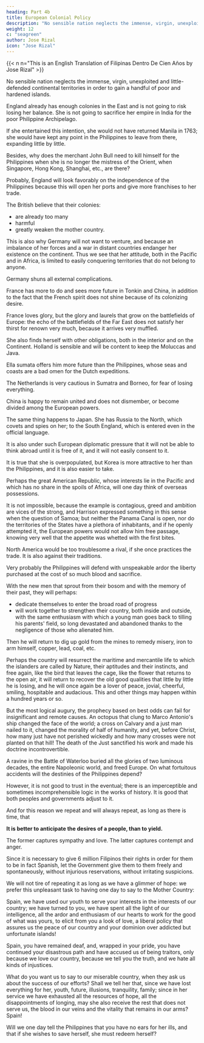 ```yaml
---
heading: Part 4b
title: European Colonial Policy
description: "No sensible nation neglects the immense, virgin, unexploited and little-defended continental territories in order to gain a handful of poor and hardened islands"
weight: 12
c: "seagreen"
author: Jose Rizal
icon: "Jose Rizal"
---
```



{{< n n="This is an  English Translation of Filipinas Dentro De Cien Años by Jose Rizal" >}}


No sensible nation neglects the immense, virgin, unexploited and little-defended continental territories <!-- that the Black Continent offers it --> in order to gain a handful of poor and hardened islands. 

England already has enough colonies in the East and is not going to risk losing her balance. She is not going to sacrifice her empire in India for the poor Philippine Archipelago. 

If she entertained this intention, she would not have returned Manila in 1763; she would have kept any point in the Philippines to leave from there, expanding little by little. 

Besides, why does the merchant John Bull need to kill himself for the Philippines when she is no longer the mistress of the Orient, when Singapore, Hong Kong, Shanghai, etc., are there?

Probably, England will look favorably on the independence of the Philippines because this will open her ports and give more franchises to her trade. 

The British believe that their colonies:
- are already too many
- harmful
- greatly weaken the mother country. 


This is also why Germany will not want to venture, and because an imbalance of her forces and a war in distant countries endanger her existence on the continent.  Thus we see that her attitude, both in the Pacific and in Africa, is limited to easily conquering territories that do not belong to anyone.

Germany shuns all external complications. 

France has more to do and sees more future in Tonkin and China, in addition to the fact that the French spirit does not shine because of its colonizing desire.

France loves glory, but the glory and laurels that grow on the battlefields of Europe: the echo of the battlefields of the Far East does not satisfy her thirst for renown very much, because it arrives very muffled. 

She also finds herself with other obligations, both in the interior and on the Continent. Holland is sensible and will be content to keep the Moluccas and Java.

Ella sumata offers him more future than the Philippines, whose seas and coasts are a bad omen for the Dutch expeditions. 

The Netherlands is very cautious in Sumatra and Borneo, for fear of losing everything. 

China is happy to remain united and does not dismember, or become divided among the European powers. 

The same thing happens to Japan. She has Russia to the North, which covets and spies on her; to the South England, which is entered even in the official language.

It is also under such European diplomatic pressure that it will not be able to think abroad until it is free of it, and it will not easily consent to it. 

It is true that she is overpopulated, but Korea is more attractive to her than the Philippines, and it is also easier to take. 

Perhaps the great American Republic, whose interests lie in the Pacific and which has no share in the spoils of Africa, will one day think of overseas possessions.

It is not impossible, because the example is contagious, greed and ambition are vices of the strong, and Harrison expressed something in this sense when the question of Samoa; but neither the Panama Canal is open, nor do the territories of the States have a plethora of inhabitants, and if he openly attempted it, the European powers would not allow him free passage, knowing very well that the appetite was whetted with the first bites. 

North America would be too troublesome a rival, if she once practices the trade. It is also against their traditions. 


Very probably the Philippines will defend with unspeakable ardor the liberty purchased at the cost of so much blood and sacrifice.

With the new men that sprout from their bosom and with the memory of their past, they will perhaps:
- dedicate themselves to enter the broad road of progress
- will work together to strengthen their country, both inside and outside, with the same enthusiasm with which a young man goes back to tilling his parents' field, so long devastated and abandoned thanks to the negligence of those who alienated him. 

Then he will return to dig up gold from the mines to remedy misery, iron to arm himself, copper, lead, coal, etc.

Perhaps the country will resurrect the maritime and mercantile life to which the islanders are called by Nature, their aptitudes and their instincts, and free again, like the bird that leaves the cage, like the flower that returns to the open air, it will return to recover the old good qualities that little by little he is losing, and he will once again be a lover of peace, jovial, cheerful, smiling, hospitable and audacious. This and other things may happen within a hundred years or so.


But the most logical augury, the prophecy based on best odds can fail for insignificant and remote causes. An octopus that clung to Marco Antonio's ship changed the face of the world; a cross on Calvary and a just man nailed to it, changed the morality of half of humanity, and yet, before Christ, how many just have not perished wickedly and how many crosses were not planted on that hill! The death of the Just sanctified his work and made his doctrine incontrovertible. 

A ravine in the Battle of Waterloo buried all the glories of two luminous decades, the entire Napoleonic world, and freed Europe. On what fortuitous accidents will the destinies of the Philippines depend?

However, it is not good to trust in the eventual; there is an imperceptible and sometimes incomprehensible logic in the works of history. It is good that both peoples and governments adjust to it.

And for this reason we repeat and will always repeat, as long as there is time, that 

**It is better to anticipate the desires of a people, than to yield.** 

The former captures sympathy and love. The latter captures contempt and anger. 

Since it is necessary to give 6 million Filipinos their rights in order for them to be in fact Spanish, let the Government give them to them freely and spontaneously, without injurious reservations, without irritating suspicions. 

We will not tire of repeating it as long as we have a glimmer of hope: we prefer this unpleasant task to having one day to say to the Mother Country: 

Spain, we have used our youth to serve your interests in the interests of our country; we have turned to you, we have spent all the light of our intelligence, all the ardor and enthusiasm of our hearts to work for the good of what was yours, to elicit from you a look of love, a liberal policy that assures us the peace of our country and your dominion over addicted but unfortunate islands! 

Spain, you have remained deaf, and, wrapped in your pride, you have continued your disastrous path and have accused us of being traitors, only because we love our country, because we tell you the truth, and we hate all kinds of injustices.

What do you want us to say to our miserable country, when they ask us about the success of our efforts? Shall we tell her that, since we have lost everything for her, youth, future, illusions, tranquility, family; since in her service we have exhausted all the resources of hope, all the disappointments of longing, may she also receive the rest that does not serve us, the blood in our veins and the vitality that remains in our arms? Spain! 

Will we one day tell the Philippines that you have no ears for her ills, and that if she wishes to save herself, she must redeem herself?

<!-- The Solidarity; no. 24: Madrid, January 31, 1890.  -->

<!-- End of the Project Gutenberg EBook of the Philippines Within One Hundred Years (Social-Political Study), by José Rizal -->